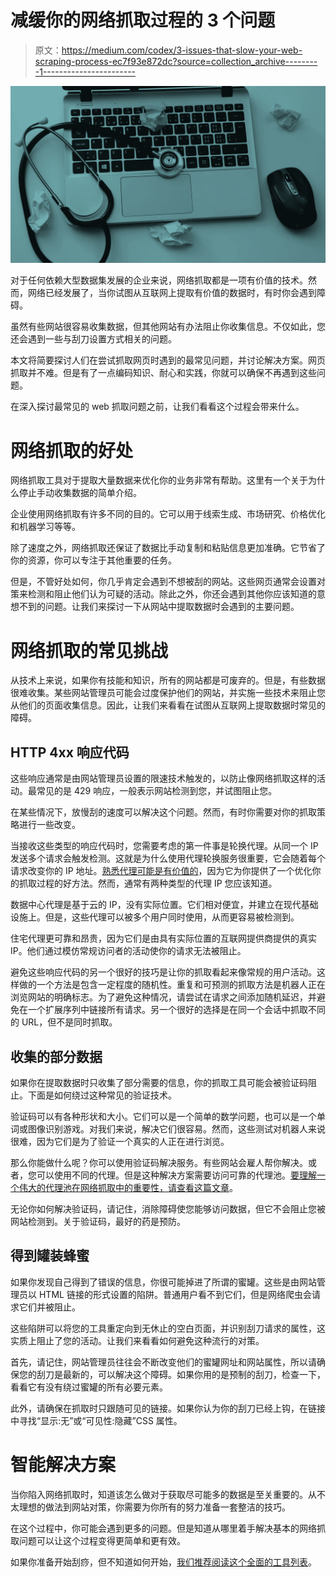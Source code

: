 # 减缓你的网络抓取过程的 3 个问题

> 原文：<https://medium.com/codex/3-issues-that-slow-your-web-scraping-process-ec7f93e872dc?source=collection_archive---------1----------------------->

![](img/8f51bec204503ad75f46a4af59b49b20.png)

对于任何依赖大型数据集发展的企业来说，网络抓取都是一项有价值的技术。然而，网络已经发展了，当你试图从互联网上提取有价值的数据时，有时你会遇到障碍。

虽然有些网站很容易收集数据，但其他网站有办法阻止你收集信息。不仅如此，您还会遇到一些与刮刀设置方式相关的问题。

本文将简要探讨人们在尝试抓取网页时遇到的最常见问题，并讨论解决方案。网页抓取并不难。但是有了一点编码知识、耐心和实践，你就可以确保不再遇到这些问题。

在深入探讨最常见的 web 抓取问题之前，让我们看看这个过程会带来什么。

# 网络抓取的好处

网络抓取工具对于提取大量数据来优化你的业务非常有帮助。这里有一个关于为什么停止手动收集数据的简单介绍。

企业使用网络抓取有许多不同的目的。它可以用于线索生成、市场研究、价格优化和机器学习等等。

除了速度之外，网络抓取还保证了数据比手动复制和粘贴信息更加准确。它节省了你的资源，你可以专注于其他重要的任务。

但是，不管好处如何，你几乎肯定会遇到不想被刮的网站。这些网页通常会设置对策来检测和阻止他们认为可疑的活动。除此之外，你还会遇到其他你应该知道的意想不到的问题。让我们来探讨一下从网站中提取数据时会遇到的主要问题。

# 网络抓取的常见挑战

从技术上来说，如果你有技能和知识，所有的网站都是可废弃的。但是，有些数据很难收集。某些网站管理员可能会过度保护他们的网站，并实施一些技术来阻止您从他们的页面收集信息。因此，让我们来看看在试图从互联网上提取数据时常见的障碍。

## HTTP 4xx 响应代码

这些响应通常是由网站管理员设置的限速技术触发的，以防止像网络抓取这样的活动。最常见的是 429 响应，一般表示网站检测到您，并试图阻止您。

在某些情况下，放慢刮的速度可以解决这个问题。然而，有时你需要对你的抓取策略进行一些改变。

当接收这些类型的响应代码时，您需要考虑的第一件事是轮换代理。从同一个 IP 发送多个请求会触发检测。这就是为什么使用代理轮换服务很重要，它会随着每个请求改变你的 IP 地址。[熟悉代理可能是有价值的](https://www.webscrapingapi.com/datacenter-residential-and-rotating-ips-why-you-need-proxies-for-web-scraping/)，因为它为你提供了一个优化你的抓取过程的好方法。然而，通常有两种类型的代理 IP 您应该知道。

数据中心代理是基于云的 IP，没有实际位置。它们相对便宜，并建立在现代基础设施上。但是，这些代理可以被多个用户同时使用，从而更容易被检测到。

住宅代理更可靠和昂贵，因为它们是由具有实际位置的互联网提供商提供的真实 IP。他们通过模仿常规访问者的活动使你的请求无法被阻止。

避免这些响应代码的另一个很好的技巧是让你的抓取看起来像常规的用户活动。这样做的一个方法是包含一定程度的随机性。重复和可预测的抓取方法是机器人正在浏览网站的明确标志。为了避免这种情况，请尝试在请求之间添加随机延迟，并避免在一个扩展序列中链接所有请求。另一个很好的选择是在同一个会话中抓取不同的 URL，但不是同时抓取。

## 收集的部分数据

如果你在提取数据时只收集了部分需要的信息，你的抓取工具可能会被验证码阻止。下面是如何绕过这种常见的验证技术。

验证码可以有各种形状和大小。它们可以是一个简单的数学问题，也可以是一个单词或图像识别游戏。对我们来说，解决它们很容易。然而，这些测试对机器人来说很难，因为它们是为了验证一个真实的人正在进行浏览。

那么你能做什么呢？你可以使用验证码解决服务。有些网站会雇人帮你解决。或者，您可以使用不同的代理。但是这种解决方案需要访问可靠的代理池。[要理解一个伟大的代理池在网络抓取中的重要性，请查看这篇文章](https://www.webscrapingapi.com/a-quick-glance-at-why-proxy-pools-are-important-when-scraping-the-web/)。

无论你如何解决验证码，请记住，消除障碍使您能够访问数据，但它不会阻止您被网站检测到。关于验证码，最好的药是预防。

## 得到罐装蜂蜜

如果你发现自己得到了错误的信息，你很可能掉进了所谓的蜜罐。这些是由网站管理员以 HTML 链接的形式设置的陷阱。普通用户看不到它们，但是网络爬虫会请求它们并被阻止。

这些陷阱可以将您的工具重定向到无休止的空白页面，并识别刮刀请求的属性，这实质上阻止了您的活动。让我们来看看如何避免这种流行的对策。

首先，请记住，网站管理员往往会不断改变他们的蜜罐网址和网站属性，所以请确保您的刮刀是最新的，可以解决这个障碍。如果你用的是预制的刮刀，检查一下，看看它有没有绕过蜜罐的所有必要元素。

此外，请确保在抓取时只跟随可见的链接。如果你认为你的刮刀已经上钩，在链接中寻找“显示:无”或“可见性:隐藏”CSS 属性。

# 智能解决方案

当你陷入网络抓取时，知道该怎么做对于获取尽可能多的数据是至关重要的。从不太理想的做法到网站对策，你需要为你所有的努力准备一套整洁的技巧。

在这个过程中，你可能会遇到更多的问题。但是知道从哪里着手解决基本的网络抓取问题可以让这个过程变得更简单和更有效。

如果你准备开始刮痧，但不知道如何开始，[我们推荐阅读这个全面的工具列表](https://www.webscrapingapi.com/scraping-essential-tools-10-best-web-scraping-apis/)。